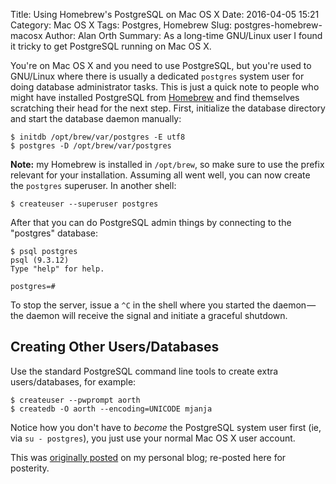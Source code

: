 Title: Using Homebrew's PostgreSQL on Mac OS X
Date: 2016-04-05 15:21
Category: Mac OS X
Tags: Postgres, Homebrew
Slug: postgres-homebrew-macosx
Author: Alan Orth
Summary: As a long-time GNU/Linux user I found it tricky to get PostgreSQL running on Mac OS X.

You're on Mac OS X and you need to use PostgreSQL, but you're used to GNU/Linux where there is usually a dedicated `postgres` system user for doing database administrator tasks. This is just a quick note to people who might have installed PostgreSQL from [Homebrew](http://brew.sh/) and find themselves scratching their head for the next step.  First, initialize the database directory and start the database daemon manually:

    $ initdb /opt/brew/var/postgres -E utf8
    $ postgres -D /opt/brew/var/postgres

**Note:** my Homebrew is installed in `/opt/brew`, so make sure to use the prefix relevant for your installation. Assuming all went well, you can now create the `postgres` superuser. In another shell:

    $ createuser --superuser postgres

After that you can do PostgreSQL admin things by connecting to the "postgres" database:

    $ psql postgres
    psql (9.3.12)
    Type "help" for help.

    postgres=#

To stop the server, issue a `^C` in the shell where you started the daemon — the daemon will receive the signal and initiate a graceful shutdown.

## Creating Other Users/Databases

Use the standard PostgreSQL command line tools to create extra users/databases, for example:

    $ createuser --pwprompt aorth
    $ createdb -O aorth --encoding=UNICODE mjanja

Notice how you don't have to _become_ the PostgreSQL system user first (ie, via `su - postgres`), you just use your normal Mac OS X user account.

This was [originally posted](https://mjanja.ch/2016/04/using-homebrews-postgresql-mac-os-x/) on my personal blog; re-posted here for posterity.
